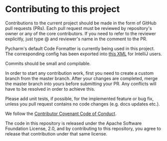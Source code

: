 # Contributing to this project

Contributions to the current project should be made in the form of GitHub pull requests (PRs). Each pull request must be reviewed by
repository's owner or any of the core contributors. If you need to refer to the reviewer explicitly, just type @ and reviewer's name in 
the comment to the PR.

Pycharm's default Code Formatter is currently being used in this project. The corresponding config has been exported into 
[this XML](code_style/pycharm.xml) for IntelliJ users.

Commits should be small and compilable.

In order to start any contribution work, first you need to create a custom branch from the master branch. After your changes are completed, 
merge the master branch into yours before submitting your PR. Any conflicts will have to be resolved in order to achieve this.

Please add unit tests, if possible, for the implemented feature or bug fix, unless you pull request contains no code changes (e.g. docs updates etc.).

We follow the [Contributor Covenant Code of Conduct](https://www.contributor-covenant.org/version/2/1/code_of_conduct/code_of_conduct.md).

The code in this repository is released under the Apache Software Foundation License, 2.0, and by contributing to this repository, you
agree to release that contribution under that same license.